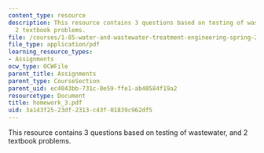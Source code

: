 ```yaml
---
content_type: resource
description: This resource contains 3 questions based on testing of wastewater, and
  2 textbook problems.
file: /courses/1-85-water-and-wastewater-treatment-engineering-spring-2006/3a143f2523df2313c43f01839c962df5_homework_3.pdf
file_type: application/pdf
learning_resource_types:
- Assignments
ocw_type: OCWFile
parent_title: Assignments
parent_type: CourseSection
parent_uid: ec4043bb-731c-0e59-ffe1-ab40584f19a2
resourcetype: Document
title: homework_3.pdf
uid: 3a143f25-23df-2313-c43f-01839c962df5
---
```

This resource contains 3 questions based on testing of wastewater, and 2 textbook problems.

